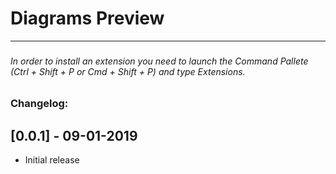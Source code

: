 # Diagrams Preview
---
### 
###### In order to install an extension you need to launch the Command Pallete (Ctrl + Shift + P or Cmd + Shift + P) and type Extensions.

### Changelog:
## [0.0.1] - 09-01-2019
- Initial release
